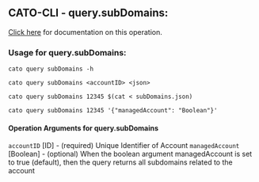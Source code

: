
## CATO-CLI - query.subDomains:
[Click here](https://api.catonetworks.com/documentation/#query-subDomains) for documentation on this operation.

### Usage for query.subDomains:

`cato query subDomains -h`

`cato query subDomains <accountID> <json>`

`cato query subDomains 12345 $(cat < subDomains.json)`

`cato query subDomains 12345 '{"managedAccount": "Boolean"}'`

#### Operation Arguments for query.subDomains ####
`accountID` [ID] - (required) Unique Identifier of Account 
`managedAccount` [Boolean] - (optional) When the boolean argument managedAccount is set to true (default), then the query returns all subdomains related to the account 
